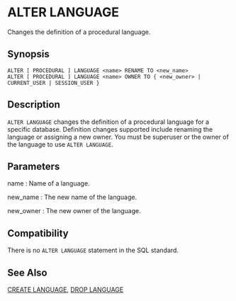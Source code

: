 # ALTER LANGUAGE

Changes the definition of a procedural language.

## Synopsis

``` {#sql_command_synopsis}
ALTER [ PROCEDURAL ] LANGUAGE <name> RENAME TO <new_name>
ALTER [ PROCEDURAL ] LANGUAGE <name> OWNER TO { <new_owner> | CURRENT_USER | SESSION_USER }
```

## Description

`ALTER LANGUAGE` changes the definition of a procedural language for a specific database. Definition changes supported include renaming the language or assigning a new owner. You must be superuser or the owner of the language to use `ALTER LANGUAGE`.

## Parameters

name
:   Name of a language.

new_name
:   The new name of the language.

new_owner
:   The new owner of the language.

## Compatibility

There is no `ALTER LANGUAGE` statement in the SQL standard.

## See Also

[CREATE LANGUAGE](/docs/sql-statements/sql-statement-create-language.md), [DROP LANGUAGE](/docs/sql-statements/sql-statement-drop-language.md)



